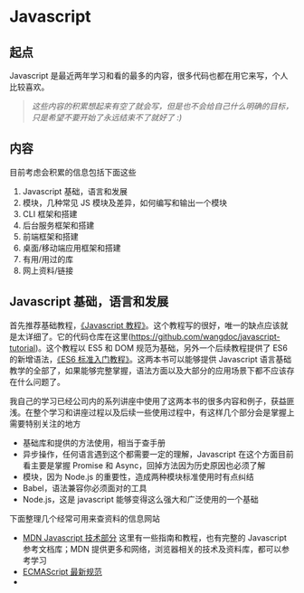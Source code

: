 # Javascript

## 起点

Javascript 是最近两年学习和看的最多的内容，很多代码也都在用它来写，个人比较喜欢。

> _这些内容的积累想起来有空了就会写，但是也不会给自己什么明确的目标，只是希望不要开始了永远结束不了就好了 :)_

## 内容

目前考虑会积累的信息包括下面这些

1. Javascript 基础，语言和发展
2. 模块，几种常见 JS 模块及差异，如何编写和输出一个模块
3. CLI 框架和搭建
4. 后台服务框架和搭建
5. 前端框架和搭建
6. 桌面/移动端应用框架和搭建
7. 有用/用过的库
8. 网上资料/链接

## Javascript 基础，语言和发展

首先推荐基础教程，[《Javascript 教程》](https://wangdoc.com/javascript)。这个教程写的很好，唯一的缺点应该就是太详细了。它的代码仓库在这里(https://github.com/wangdoc/javascript-tutorial)。这个教程以 ES5 和 DOM 规范为基础，另外一个后续教程提供了 ES6 的新增语法，[《ES6 标准入门教程》](https://wangdoc.com/es6/)。这两本书可以能够提供 Javascript 语言基础教学的全部了，如果能够完整掌握，语法方面以及大部分的应用场景下都不应该存在什么问题了。

我自己的学习已经公司内的系列讲座中使用了这两本书的很多内容和例子，获益匪浅。在整个学习和讲座过程以及后续一些使用过程中，有这样几个部分会是掌握上需要特别关注的地方

-   基础库和提供的方法使用，相当于查手册
-   异步操作，任何语言遇到这个都需要一定的理解，Javascript 在这个方面目前看主要是掌握 Promise 和 Async，回掉方法因为历史原因也必须了解
-   模块，因为 Node.js 的重要性，造成两种模块标准使用时有点纠结
-   Babel，语法兼容你必须面对的工具
-   Node.js，这是 javascript 能够变得这么强大和广泛使用的一个基础

下面整理几个经常可用来查资料的信息网站

-   [MDN Javascript 技术部分](https://developer.mozilla.org/zh-CN/docs/Web/JavaScript) 这里有一些指南和教程，也有完整的 Javascript 参考文档库；MDN 提供更多和网络，浏览器相关的技术及资料库，都可以参考学习
-   [ECMAScript 最新规范](https://github.com/tc39/ecma262)
-
